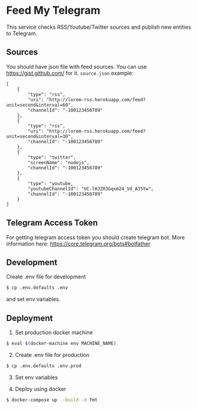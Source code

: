 # Feed My Telegram

This service checks RSS/Youtube/Twitter sources and publish new entities to Telegram.

## Sources
You should have json file with feed sources. You can use https://gist.github.com/ for it.
`source.json` example:
```
[
    {
        "type": "rss",
        "uri": "http://lorem-rss.herokuapp.com/feed?unit=second&interval=60",
        "channelId": "-100123456789"
    },
    {
        "type": "rss",
        "uri": "http://lorem-rss.herokuapp.com/feed?unit=second&interval=30",
        "channelId": "-100123456789"
    },
    {
        "type": "twitter",
        "screenName": "nodejs",
        "channelId": "-100123456789"
    },
    {
        "type": "youtube,
        "youtubeChannelId": "UC-lHJZR3Gqxm24_Vd_AJ5Yw",
        "channelId": "-100123456789"
    }
]
```

## Telegram Access Token
For getting telegram access token you should create telegram bot. More information here: https://core.telegram.org/bots#botfather


## Development
Create .env file for development
```sh
$ cp .env.defaults .env
```
and set env variables.

## Deployment
1) Set production docker machine
```sh
$ eval $(docker-machine env MACHINE_NAME)
```
2) Create .env file for production
```sh
$ cp .env.defaults .env.prod
```

3) Set env variables

4) Deploy using docker
```sh
$ docker-compose up --build -d fmt
```
